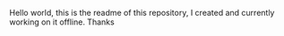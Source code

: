 Hello world, this is the readme of this repository, I created and currently working on it offline. Thanks